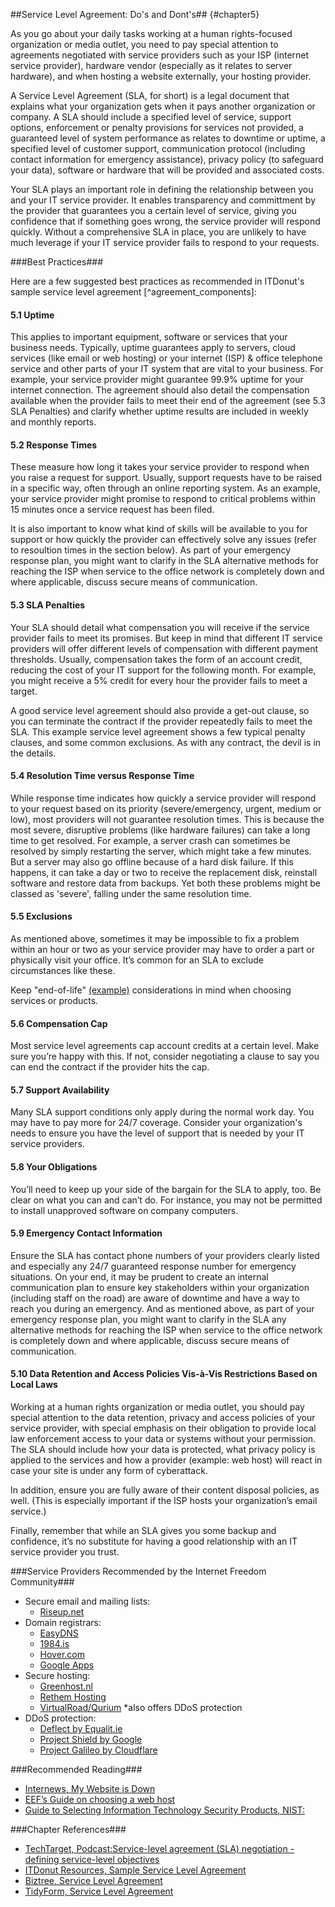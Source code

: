 ##Service Level Agreement: Do's and Dont's## {#chapter5}

As you go about your daily tasks working at a human rights-focused organization or media outlet, you need to pay special attention to agreements negotiated with service providers such as your ISP (internet service provider), hardware vendor (especially as it relates to server hardware), and when hosting a website externally, your hosting provider.

A Service Level Agreement (SLA, for short) is a legal document that explains what your organization gets when it pays another organization or company. A SLA should include a specified level of service, support options, enforcement or penalty provisions for services not provided, a guaranteed level of system performance as relates to downtime or uptime, a specified level of customer support, communication protocol (including contact information for emergency assistance), privacy policy (to safeguard your data), software or hardware that will be provided and associated costs.

Your SLA plays an important role in defining the relationship between you and your IT service provider. It enables transparency and committment by the provider that guarantees you a certain level of service, giving you confidence that if something goes wrong, the service provider will respond quickly. Without a comprehensive SLA in place, you are unlikely to have much leverage if your IT service provider fails to respond to your requests.

###Best Practices###

Here are a few suggested best practices as recommended in ITDonut's sample service level agreement [^agreement_components]:

#### 5.1 Uptime ####

This applies to important equipment, software or services that your business needs. Typically, uptime guarantees apply to servers, cloud services (like email or web hosting) or your internet (ISP) & office telephone service and other parts of your IT system that are vital to your business. For example, your service provider might guarantee 99.9% uptime for your internet connection. The agreement should also detail the compensation available when the provider fails to meet their end of the agreement (see 5.3 SLA Penalties) and clarify whether uptime results are included in weekly and monthly reports.

#### 5.2 Response Times ####

These measure how long it takes your service provider to respond when you raise a request for support. Usually, support requests have to be raised in a specific way, often through an online reporting system. As an example, your service provider might promise to respond to critical problems within 15 minutes once a service request has been filed.

It is also important to know what kind of skills will be available to you for support or how quickly the provider can effectively solve any issues (refer to resoultion times in the section below). As part of your emergency response plan, you might want to clarify in the SLA alternative methods for reaching the ISP when service to the office network is completely down and where applicable, discuss secure means of communication. 



#### 5.3 SLA Penalties ####

Your SLA should detail what compensation you will receive if the service provider fails to meet its promises. But keep in mind that different IT service providers will offer different levels of compensation with different payment thresholds. Usually, compensation takes the form of an account credit, reducing the cost of your IT support for the following month. For example, you might receive a 5% credit for every hour the provider fails to meet a target.

A good service level agreement should also provide a get-out clause, so you can terminate the contract if the provider repeatedly fails to meet the SLA. This example service level agreement shows a few typical penalty clauses, and some common exclusions. As with any contract, the devil is in the details.

#### 5.4 Resolution Time versus Response Time ####

While response time indicates how quickly a service provider will respond to your request based on its priority (severe/emergency, urgent, medium or low), most providers will not guarantee resolution times. This is because the most severe, disruptive problems (like hardware failures) can take a long time to get resolved. For example, a server crash can sometimes be resolved by simply restarting the server, which might take a few minutes. But a server may also go offline because of a hard disk failure. If this happens, it can take a day or two to receive the replacement disk, reinstall software and restore data from backups. Yet both these problems might be classed as 'severe', falling under the same resolution time.

#### 5.5 Exclusions ####

As mentioned above, sometimes it may be impossible to fix a problem within an hour or two as your service provider may have to order a part or physically visit your office. It’s common for an SLA to exclude circumstances like these. 

Keep "end-of-life" [(example)](https://www.google.com/chrome/devices/eol.html) considerations in mind when choosing services or products. 

#### 5.6 Compensation Cap ####

Most service level agreements cap account credits at a certain level. Make sure you’re happy with this. If not, consider negotiating a clause to say you can end the contract if the provider hits the cap.

#### 5.7 Support Availability ####

Many SLA support conditions only apply during the normal work day. You may have to pay more for 24/7 coverage. Consider your organization's needs to ensure you have the level of support that is needed by your IT service providers.

#### 5.8 Your Obligations ####

You’ll need to keep up your side of the bargain for the SLA to apply, too. Be clear on what you can and can’t do. For instance, you may not be permitted to install unapproved software on company computers.

#### 5.9 Emergency Contact Information ####

Ensure the SLA has contact phone numbers of your providers clearly listed and especially any 24/7 guaranteed response number for emergency situations. On your end, it may be prudent to create an internal communication plan to ensure key stakeholders within your organization (including staff on the road) are aware of downtime and have a way to reach you during an emergency. And as mentioned above, as part of your emergency response plan, you might want to clarify in the SLA any alternative methods for reaching the ISP when service to the office network is completely down and where applicable, discuss secure means of communication.

#### 5.10 Data Retention and Access Policies Vis-à-Vis Restrictions Based on Local Laws ####

Working at a human rights organization or media outlet, you should pay special attention to the data retention, privacy and access policies of your service provider, with special emphasis on their obligation to provide local law enforcement access to your data or systems without your permission. The SLA should include how your data is protected, what privacy policy is applied to the services and how a provider (example: web host) will react in case your site is under any form of cyberattack.

In addition, ensure you are fully aware of their content disposal policies, as well. (This is especially important if the ISP hosts your organization’s email service.)



Finally, remember that while an SLA gives you some backup and confidence, it’s no substitute for having a good relationship with an IT service provider you trust.

###Service Providers Recommended by the Internet Freedom Community###

- Secure email and mailing lists:
    - [Riseup.net](https://Riseup.net)
- Domain registrars:
    - [EasyDNS](https://web.easydns.com)
    - [1984.is](https://www.1984.is)
    - [Hover.com](https://www.hover.com)
    - [Google Apps](https://support.google.com/a/answer/53929?hl=en)
- Secure hosting:
    - [Greenhost.nl](https://greenhost.net)
    - [Rethem Hosting](http://www.rethemhosting.net/)
    - [VirtualRoad/Qurium](https://www.qurium.org/services/) *also offers DDoS protection
- DDoS protection:
    - [Deflect by Equalit.ie](https://www.deflect.ca)
    - [Project Shield by Google](https://projectshield.withgoogle.com/public) 
    - [Project Galileo by Cloudflare](https://www.cloudflare.com/galileo)


###Recommended Reading###

- [Internews, My Website is Down](https://github.com/OpenInternet/MyWebsiteIsDown/blob/master/MyWebsiteIsDown.md)
- [EEF’s Guide on choosing a web host](https://www.eff.org/keeping-your-site-alive/choosing-a-web-host)
- [Guide to Selecting Information Technology Security Products, NIST:](http://csrc.nist.gov/publications/nistpubs/800-36/NIST-SP800-36.pdf)

###Chapter References###

- [TechTarget, Podcast:Service-level agreement (SLA) negotiation - defining service-level objectives](http://searchstorage.techtarget.com/feature/Service-level-agreement-SLA-negotiation-Defining-service-level-objectives)
- [ITDonut Resources, Sample Service Level Agreement](http://www.itdonut.co.uk/it/it-support/it-support-contracts/sample-service-level-agreement)
- [Biztree, Service Level Agreement](http://www.biztree.com/doc/service-level-agreement-D778)
- [TidyForm, Service Level Agreement](http://www.tidyform.com/service-level-agreement.html)
